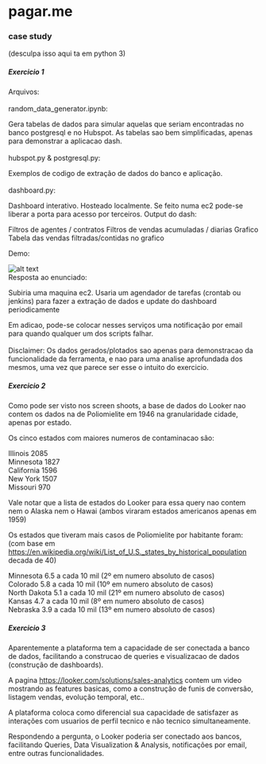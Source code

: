 # pagar.me
### case study

(desculpa isso aqui ta em python 3)

##### Exercicio 1

Arquivos:
<br><br>
random_data_generator.ipynb: 

Gera tabelas de dados para simular aquelas que seriam encontradas no banco postgresql e no Hubspot.
As tabelas sao bem simplificadas, apenas para demonstrar a aplicacao dash.
<br><br>
hubspot.py & postgresql.py: 

Exemplos de codigo de extração de dados do banco e aplicação.
<br><br>
dashboard.py:

Dashboard interativo. Hosteado localmente. Se feito numa ec2 pode-se liberar a porta para acesso por terceiros.
Output do dash:

Filtros de agentes / contratos
Filtros de vendas acumuladas / diarias
Grafico
Tabela das vendas filtradas/contidas no grafico

Demo:<br>

![alt text](https://i.imgur.com/mQ9BUcU.gif)
<br>
Resposta ao enunciado:

Subiria uma maquina ec2.
Usaria um agendador de tarefas (crontab ou jenkins) para fazer a extração de dados e update do dashboard periodicamente

Em adicao, pode-se colocar nesses serviços uma notificação por email para quando qualquer um dos scripts falhar.
<br><br>
Disclaimer:
Os dados gerados/plotados sao apenas para demonstracao da funcionalidade da ferramenta, e nao para uma analise aprofundada dos mesmos, uma vez que parece ser esse o intuito do exercicio.

##### Exercicio 2

Como pode ser visto nos screen shoots, a base de dados do Looker nao contem os dados na de Poliomielite em 1946 na granularidade cidade, apenas por estado.

Os cinco estados com maiores numeros de contaminacao são:

Illinois 2085 <br>
Minnesota 1827 <br>
California 1596 <br>
New York 1507 <br>
Missouri 970 <br>

Vale notar que a lista de estados do Looker para essa query nao contem nem o Alaska nem o Hawai (ambos viraram estados americanos apenas em 1959)

Os estados que tiveram mais casos de Poliomielite por habitante foram: 
(com base em https://en.wikipedia.org/wiki/List_of_U.S._states_by_historical_population decada de 40)

Minnesota 6.5 a cada 10 mil  (2º em numero absoluto de casos) <br>
Colorado 5.8 a cada 10 mil   (10º em numero absoluto de casos) <br>
North Dakota 5.1 a cada 10 mil   (21º em numero absoluto de casos) <br>
Kansas 4.7 a cada 10 mil    (8º em numero absoluto de casos) <br>
Nebraska 3.9 a cada 10 mil    (13º em numero absoluto de casos) <br>

##### Exercicio 3

Aparentemente a plataforma tem a capacidade de ser conectada a banco de dados, facilitando a construcao de queries e visualizacao de dados (construção de dashboards).

A pagina https://looker.com/solutions/sales-analytics contem um video mostrando as features basicas, como a construção de funis de conversão, listagem vendas, evolução temporal, etc..

A plataforma coloca como diferencial sua capacidade de satisfazer as interações com usuarios de perfil tecnico e não tecnico simultaneamente.

Respondendo a pergunta, o Looker poderia ser conectado aos bancos, facilitando Queries, Data Visualization & Analysis, notificações por email, entre outras funcionalidades.
